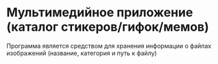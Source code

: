 ﻿# Мультимедийное приложение (каталог стикеров/гифок/мемов)

Программа является средством для хранения информации о файлах изображений (название, категория и путь к файлу)